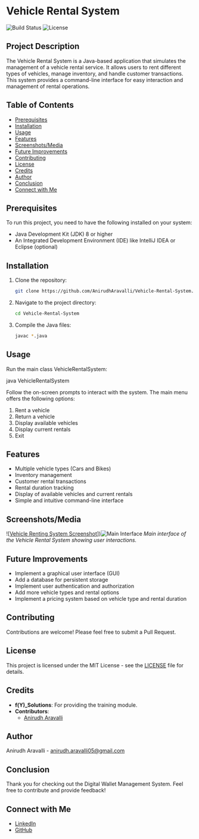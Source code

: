 # Vehicle Rental System

![Build Status](https://img.shields.io/badge/build-passing-brightgreen)
![License](https://img.shields.io/badge/license-MIT-blue)

## Project Description
The Vehicle Rental System is a Java-based application that simulates the management of a vehicle rental service. It allows users to rent different types of vehicles, manage inventory, and handle customer transactions. This system provides a command-line interface for easy interaction and management of rental operations.

## Table of Contents
- [Prerequisites](#prerequisites)
- [Installation](#installation)
- [Usage](#usage)
- [Features](#features)
- [Screenshots/Media](#screenshotsmedia)
- [Future Improvements](#future-improvements)
- [Contributing](#contributing)
- [License](#license)
- [Credits](#credits)
- [Author](#author)
- [Conclusion](#conclusion)
- [Connect with Me](#connect-with-me)

## Prerequisites
To run this project, you need to have the following installed on your system:
- Java Development Kit (JDK) 8 or higher
- An Integrated Development Environment (IDE) like IntelliJ IDEA or Eclipse (optional)

## Installation
1. Clone the repository:
   ```sh
   git clone https://github.com/AnirudhAravalli/Vehicle-Rental-System.git

2. Navigate to the project directory:
   ```sh
   cd Vehicle-Rental-System
3. Compile the Java files:
   ```sh
   javac *.java

## Usage
Run the main class VehicleRentalSystem:
      
   java VehicleRentalSystem


Follow the on-screen prompts to interact with the system. The main menu offers the following options:
1. Rent a vehicle
2. Return a vehicle
3. Display available vehicles
4. Display current rentals
5. Exit

## Features
- Multiple vehicle types (Cars and Bikes)
- Inventory management
- Customer rental transactions
- Rental duration tracking
- Display of available vehicles and current rentals
- Simple and intuitive command-line interface

## Screenshots/Media
![[Vehicle Renting System Screenshot](Result.jpeg)])![Main Interface](Result.jpeg)
*Main interface of the Vehicle Rental System showing user interactions.*

## Future Improvements
- Implement a graphical user interface (GUI)
- Add a database for persistent storage
- Implement user authentication and authorization
- Add more vehicle types and rental options
- Implement a pricing system based on vehicle type and rental duration

## Contributing
Contributions are welcome! Please feel free to submit a Pull Request.

## License
This project is licensed under the MIT License - see the [LICENSE](LICENSE) file for details.

## Credits

- **f(Y)_Solutions**: For providing the training module.
- **Contributors**: 
  - [Anirudh Aravalli]((https://github.com/AnirudhAravalli))

## Author

Anirudh Aravalli - [anirudh.aravalli05@gmail.com](mailto:anirudh.aravalli05@gmail.com)

## Conclusion

Thank you for checking out the Digital Wallet Management System. Feel free to contribute and provide feedback!

## Connect with Me

- [LinkedIn](https://www.linkedin.com/in/anirudh-a-25b28a257/)
- [GitHub](https://github.com/AnirudhAravalli)
